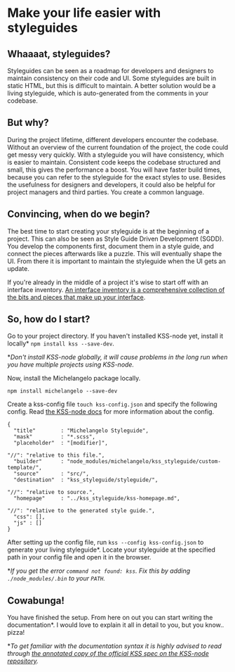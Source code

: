 # Make your life easier with styleguides


## Whaaaat, styleguides?
Styleguides can be seen as a roadmap for developers and designers to maintain consistency on their code and UI. Some styleguides are built in static HTML, but this is difficult to maintain. A better solution would be a living styleguide, which is auto-generated from the comments in your codebase.


## But why?
During the project lifetime, different developers encounter the codebase. Without an overview of the current foundation of the project, the code could get messy very quickly. With a styleguide you will have consistency, which is easier to maintain. Consistent code keeps the codebase structured and small, this gives the performance a boost. You will have faster build times, because you can refer to the styleguide for the exact styles to use. Besides the usefulness for designers and developers, it could also be helpful for project managers and third parties. You create a common language.


## Convincing, when do we begin?
The best time to start creating your styleguide is at the beginning of a project. This can also be seen as Style Guide Driven Development (SGDD). You develop the components first, document them in a style guide, and connect the pieces afterwards like a puzzle. This will eventually shape the UI. From there it is important to maintain the styleguide when the UI gets an update.

If you're already in the middle of a project it's wise to start off with an interface inventory. [An interface inventory is a comprehensive collection of the bits and pieces that make up your interface](http://bradfrost.com/blog/post/interface-inventory/).


## So, how do I start?
Go to your project directory. If you haven't installed KSS-node yet, install it locally* `npm install kss --save-dev`.

**Don't install KSS-node globally, it will cause problems in the long run when you have multiple projects using KSS-node.*

Now, install the Michelangelo package locally.

```
npm install michelangelo --save-dev
```

Create a kss-config file `touch kss-config.json` and specify the following config. Read [the KSS-node docs](https://github.com/kss-node/kss-node#using-the-command-line-tool) for more information about the config.
```
{
  "title"        : "Michelangelo Styleguide",
  "mask"         : "*.scss",
  "placeholder"  : "[modifier]",

"//": "relative to this file.",
  "builder"      : "node_modules/michelangelo/kss_styleguide/custom-template/",
  "source"       : "src/",
  "destination"  : "kss_styleguide/styleguide/",

"//": "relative to source.",
  "homepage"     : "../kss_styleguide/kss-homepage.md",

"//": "relative to the generated style guide.",
  "css": [],
  "js" : []
}
```

After setting up the config file, run `kss --config kss-config.json` to generate your living styleguide*. Locate your styleguide at the specified path in your config file and open it in the browser.

**If you get the error `command not found: kss`. Fix this by adding `./node_modules/.bin` to your `PATH`.*


## Cowabunga!
You have finished the setup. From here on out you can start writing the documentation*. I would love to explain it all in detail to you, but you know.. pizza!

**To get familiar with the documentation syntax it is highly advised to read through [the annotated copy of the official KSS spec on the KSS-node repository](https://github.com/kss-node/kss/blob/spec/SPEC.md).*
